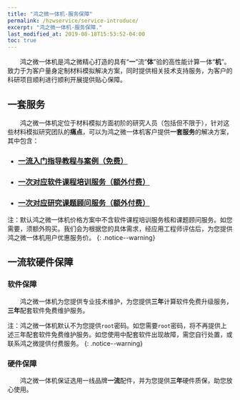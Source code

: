 ```yaml
---
title: "鸿之微一体机-服务保障"
permalink: /hzwservice/service-introduce/
excerpt: "鸿之微一体机-服务保障."
last_modified_at: 2019-08-18T15:53:52-04:00
toc: true
---
```


&emsp;&emsp;鸿之微一体机是鸿之微精心打造的具有“**一**”流“**体**”验的高性能计算一体“**机**”。致力于为客户量身定制材料模拟解决方案，同时提供相关技术支持服务，为客户的科研项目顺利进行顺利开展提供贴心保障。

## 一套服务

&emsp;&emsp;鸿之微一体机定位于材料模拟方面初阶的研究人员（包括但不限于），针对这些材料模拟研究团队的**痛点**，可以为鸿之微一体机客户提供**一套服务**的解决方案，其中包含：

- ### [一流入门指导教程与案例（免费）](/hzwsoftware/yitiji-introduce/)

- ### [一次对应软件课程培训服务（额外付费）](/hzwservice/software-service/)

- ### [一次对应研究课题顾问服务（额外付费）](/hzwservice/research-service/)

注：默认鸿之微一体机价格方案中不含软件课程培训服务核和课题顾问服务。如您需要，须额外购买。我们会为根据您的具体需求，经应用工程师评估后，为您提供鸿之微一体机用户优惠服务价。
{: .notice--warning}

## 一流软硬件保障

### 软件保障
&emsp;&emsp;鸿之微一体机为您提供专业技术维护，为您提供**三年**计算软件免费升级服务，**三年**配套软件免费维护服务。

注：鸿之微一体机默认不为您提供`root`密码。如您需要`root`密码，将不再提供上述三年配套软件免费维护服务。如您使用中配套软件出现故障，需您自行处置，或联系鸿之微提供付费服务。
{: .notice--warning}

### 硬件保障
&emsp;&emsp;鸿之微一体机保证选用一线品牌**一流**配件，并为您提供**三年**硬件质保，助您放心使用。

